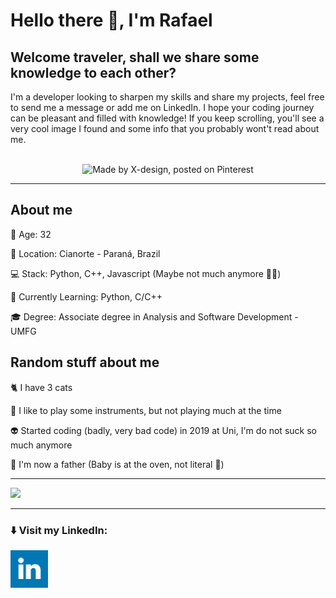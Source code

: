 <h1>Hello there 👋, I'm Rafael</h1>
<h2>Welcome traveler, shall we share some knowledge to each other?</h2>
<p>I'm a developer looking to sharpen my skills and share my projects, feel free to send me a message or add me on LinkedIn. I hope your coding journey can be pleasant and filled with knowledge! If you keep scrolling, you'll see a very cool image I found and some info that you probably wont't read about me.</p>

<br/>
<div align="center">
  <img alt="Made by X-design, posted on Pinterest" src="https://user-images.githubusercontent.com/54647722/172732931-6c1ddfb0-d146-492b-b523-680f3ea408c7.gif">
</div>

<hr/>

<h2>About me</h2>
<p>🍰 Age: 32</p>
<p>🚩 Location: Cianorte - Paraná, Brazil</p>
<p>💻 Stack: Python, C++, Javascript (Maybe not much anymore 😶‍🌫️)</p>
<p>📘 Currently Learning: Python, C/C++</p>
<p>🎓 Degree: Associate degree in Analysis and Software Development - UMFG</p>

<h2>Random stuff about me</h2>
<p>🐈 I have 3 cats</p>
<p>🎸 I like to play some instruments, but not playing much at the time</p>
<p>👽 Started coding (badly, very bad code) in 2019 at Uni, I'm do not suck so much anymore</p>
<p>🧒 I'm now a father (Baby is at the oven, not literal 🤣)</p>

<hr>

<div>
   <img height="auto" width:"100%" src="https://github-readme-stats.vercel.app/api/top-langs/?username=rafaelnacle&theme=tokyonight&hide=html,css,scss,makefile,shell">
</div>

<hr/>

<div style="display: inline_block;">
  <h3>⬇️ Visit my LinkedIn:</h3>
  <a href="https://www.linkedin.com/in/rafael-nacle/">
    <img height="60em" src="https://github.com/edent/SuperTinyIcons/blob/master/images/svg/linkedin.svg">
  </a>
</div>
